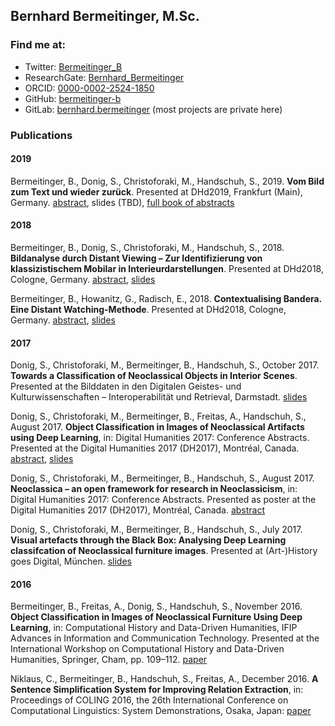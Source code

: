 ## Bernhard Bermeitinger, M.Sc.

### Find me at:

- Twitter: [Bermeitinger_B](https://twitter.com/bermeitinger_b)
- ResearchGate: [Bernhard_Bermeitinger](https://www.researchgate.net/profile/Bernhard_Bermeitinger)
- ORCID: [0000-0002-2524-1850](https://orcid.org/0000-0002-2524-1850)
- GitHub: [bermeitinger-b](https://github.com/bermeitinger-b)
- GitLab: [bernhard.bermeitinger](https://gitlab.com/bernhard.bermeitinger) (most projects are private here)


### Publications

#### 2019
Bermeitinger, B., Donig, S., Christoforaki, M., Handschuh, S., 2019. **Vom Bild zum Text und wieder zurück**. Presented at DHd2019, Frankfurt (Main), Germany. [abstract](https://www.researchgate.net/publication/332275547), slides (TBD), [full book of abstracts](https://zenodo.org/record/2596095)


#### 2018

Bermeitinger, B., Donig, S., Christoforaki, M., Handschuh, S., 2018. **Bildanalyse durch Distant Viewing – Zur Identifizierung von klassizistischem Mobilar in Interieurdarstellungen**. Presented at DHd2018, Cologne, Germany. [abstract](https://www.researchgate.net/publication/322525886), [slides](https://doi.org/10.13140/RG.2.2.12597.17121)

Bermeitinger, B., Howanitz, G., Radisch, E., 2018. **Contextualising Bandera. Eine Distant Watching-Methode**. Presented at DHd2018, Cologne, Germany. [abstract](https://www.researchgate.net/publication/323507402), [slides](https://doi.org/10.13140/RG.2.2.22663.50084)


#### 2017

Donig, S., Christoforaki, M., Bermeitinger, B., Handschuh, S., October 2017. **Towards a Classification of Neoclassical Objects in Interior Scenes**. Presented at the Bilddaten in den Digitalen Geistes- und Kulturwissenschaften – Interoperabilität und Retrieval, Darmstadt. [slides](https://www.researchgate.net/publication/320346839)

Donig, S., Christoforaki, M., Bermeitinger, B., Freitas, A., Handschuh, S., August 2017. **Object Classification in Images of Neoclassical Artifacts using Deep Learning**, in: Digital Humanities 2017: Conference Abstracts. Presented at the Digital Humanities 2017 (DH2017), Montréal, Canada. [abstract](https://www.researchgate.net/publication/320413198), [slides](https://www.researchgate.net/publication/319174970)

Donig, S., Christoforaki, M., Bermeitinger, B., Handschuh, S., August 2017. **Neoclassica – an open framework for research in Neoclassicism**, in: Digital Humanities 2017: Conference Abstracts. Presented as poster at the Digital Humanities 2017 (DH2017), Montréal, Canada. [abstract](https://www.researchgate.net/publication/319307122)

Donig, S., Christoforaki, M., Bermeitinger, B., Handschuh, S., July 2017. **Visual artefacts through the Black Box: Analysing Deep Learning classifcation of Neoclassical furniture images**. Presented at (Art-)History goes Digital, München. [slides](https://www.researchgate.net/publication/319204814)


#### 2016

Bermeitinger, B., Freitas, A., Donig, S., Handschuh, S., November 2016. **Object Classification in Images of Neoclassical Furniture Using Deep Learning**, in: Computational History and Data-Driven Humanities, IFIP Advances in Information and Communication Technology. Presented at the International Workshop on Computational History and Data-Driven Humanities, Springer, Cham, pp. 109–112. [paper](https://doi.org/10.1007/978-3-319-46224-0_10)

Niklaus, C., Bermeitinger, B., Handschuh, S., Freitas, A., December 2016. **A Sentence Simplification System for Improving Relation Extraction**, in: Proceedings of COLING 2016, the 26th International Conference on Computational Linguistics: System Demonstrations, Osaka, Japan: [paper](https://www.researchgate.net/publication/315670222)
